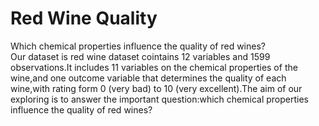 # Red Wine Quality
Which chemical properties influence the quality of red wines?      
Our dataset is red wine dataset cointains 12 variables and 1599 observations.It includes 11 variables on the chemical properties of the wine,and one outcome variable that determines the quality of each wine,with rating form 0 (very bad) to 10 (very excellent).The aim of our exploring is to answer the important question:which chemical properties influence the quality of red wines?
